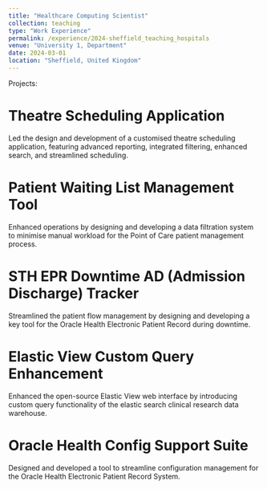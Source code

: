 ```yaml
---
title: "Healthcare Computing Scientist"
collection: teaching
type: "Work Experience"
permalink: /experience/2024-sheffield_teaching_hospitals
venue: "University 1, Department"
date: 2024-03-01
location: "Sheffield, United Kingdom"
---
```


Projects: 

Theatre Scheduling Application
======

 Led the design and development of a customised theatre scheduling application, featuring advanced reporting, integrated filtering, enhanced search, and streamlined scheduling.

Patient Waiting List Management Tool
======

Enhanced operations by designing and developing a data filtration system to minimise manual workload for the Point of Care patient management process.

STH EPR Downtime AD (Admission Discharge) Tracker 
======

Streamlined the patient flow management by designing and developing a key tool for the Oracle Health Electronic Patient Record during downtime.

Elastic View Custom Query Enhancement  
======

Enhanced the open-source Elastic View web interface by introducing custom query functionality of the elastic search clinical research data warehouse.

Oracle Health Config Support Suite
======

Designed and developed a tool to streamline configuration management for the Oracle Health Electronic Patient Record System. 